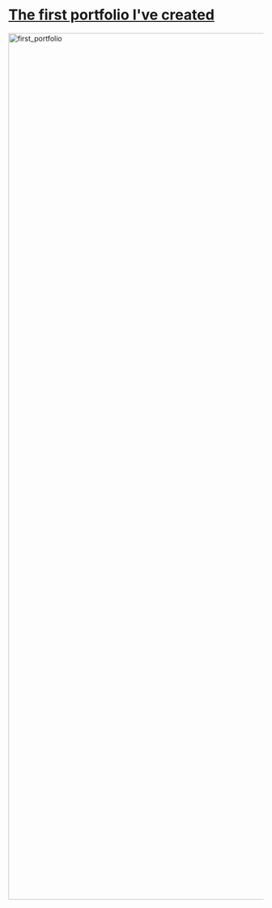 # [The first portfolio I've created](https://frontendella.github.io/first_portfolio/)

[<img width="1707" alt="first_portfolio" src="https://user-images.githubusercontent.com/82247833/200155080-2d146844-f313-42c2-b996-5c1fc31a283e.jpeg">](https://frontendella.github.io/first_portfolio/)
